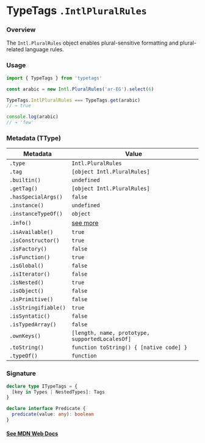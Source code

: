 # TypeTags `.IntlPluralRules`

### Overview

The `Intl.PluralRules` object enables plural-sensitive formatting and plural-related language rules.

### Usage

```js
import { TypeTags } from 'typetags'

const arabic = new Intl.PluralRules('ar-EG').select(6)

TypeTags.IntlPluralRules === TypeTags.get(arabic)
// → true

console.log(arabic)
// → 'few'
```

### Metadata (TType)

| Metadata             | Value                                           |
| -------------------- | ----------------------------------------------- |
| `.type`              | `Intl.PluralRules`                              |
| `.tag`               | `[object Intl.PluralRules]`                     |
| `.builtin()`         | `undefined`                                     |
| `.getTag()`          | `[object Intl.PluralRules]`                     |
| `.hasSpecialArgs()`  | `false`                                         |
| `.instance()`        | `undefined`                                     |
| `.instanceTypeOf()`  | `object`                                        |
| `.info()`            | [see more]()                                    |
| `.isAvailable()`     | `true`                                          |
| `.isConstructor()`   | `true`                                          |
| `.isFactory()`       | `false`                                         |
| `.isFunction()`      | `true`                                          |
| `.isGlobal()`        | `false`                                         |
| `.isIterator()`      | `false`                                         |
| `.isNested()`        | `true`                                          |
| `.isObject()`        | `false`                                         |
| `.isPrimitive()`     | `false`                                         |
| `.isStringifiable()` | `true`                                          |
| `.isSyntatic()`      | `false`                                         |
| `.isTypedArray()`    | `false`                                         |
| `.ownKeys()`         | `[length, name, prototype, supportedLocalesOf]` |
| `.toString()`        | `function toString() { [native code] }`         |
| `.typeOf()`          | `function`                                      |

### Signature

```ts
declare type ITypeTags = {
  [key in Types | NestedTypes]: Tags
}

declare interface Predicate {
  predicate(value: any): boolean
}
```

#### [See MDN Web Docs](https://developer.mozilla.org/en-US/docs/Web/JavaScript/Reference/Global_Objects/Intl/PluralRules)
